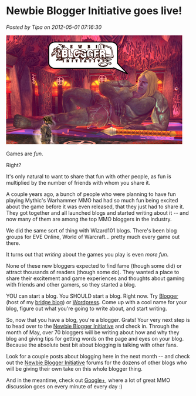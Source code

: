 # Newbie Blogger Initiative goes live!

*Posted by Tipa on 2012-05-01 07:16:30*

[![](../uploads/2012/05/initiative.png "Newbie Blogger Initiative!")](../uploads/2012/05/initiative.png)

Games are *fun*.

Right?

It's only natural to want to share that fun with other people, as fun is multiplied by the number of friends with whom you share it.

A couple years ago, a bunch of people who were planning to have fun playing Mythic's Warhammer MMO had had so much fun being excited about the game before it was even released, that they just had to share it. They got together and all launched blogs and started writing about it -- and now many of them are among the top MMO bloggers in the industry.

We did the same sort of thing with Wizard101 blogs. There's been blog groups for EVE Online, World of Warcraft... pretty much every game out there.

It turns out that *writing* about the games you play is even *more fun*.

None of these new bloggers expected to find fame (though some did) or attract thousands of readers (though some do). They wanted a place to share their excitement and game experiences and thoughts about gaming with friends and other gamers, so they started a blog.

YOU can start a blog. You SHOULD start a blog. Right now. Try [Blogger](http://www.blogger.com/) (host of my [bridge blog](http://lifeonabridged.blogspot.com/)) or [Wordpress](http://wordpress.com/). Come up with a cool name for your blog, figure out what you're going to write about, and start writing.

So, now that you have a blog, you're a blogger. Grats! Your very next step is to head over to the [Newbie Blogger Initiative](http://nbihq.freeforums.org/) and check in. Through the month of May, over 70 bloggers will be writing about how and why they blog and giving tips for getting words on the page and eyes on your blog. Because the absolute best bit about blogging is talking with other fans.

Look for a couple posts about blogging here in the next month -- and check out the [Newbie Blogger Initiative](http://nbihq.freeforums.org/) forums for the dozens of other blogs who will be giving their own take on this whole blogger thing.

And in the meantime, check out [Google+](https://plus.google.com/), where a lot of great MMO discussion goes on every minute of every day :)
